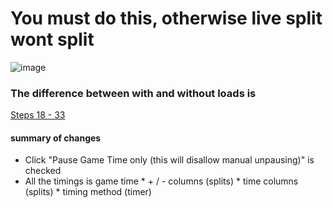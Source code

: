 # You must do this, otherwise live split wont split
![image](https://github.com/user-attachments/assets/737e5157-9490-4284-9c24-71c44ae64fdc)
### The difference between with and without loads is
[Steps 18 - 33](https://github.com/Argenticle/scooby-doo-unmasked-any-withoutloads-/wiki/2-=-Setup-LiveSplit-for-Autosplit-%E2%80%90-Withoutloads#18-click-pause-game-time-only-this-will-disallow-manual-unpausing)
#### summary of changes
* Click "Pause Game Time only (this will disallow manual unpausing)" is checked
* All the timings is game time
        * + / - columns (splits)
        * time columns (splits)
        * timing method (timer)
